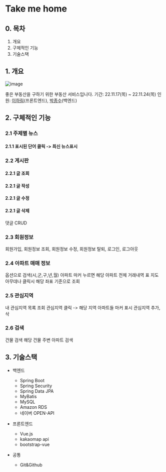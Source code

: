 # Take me home

## 0. 목차
1. 개요
2. 구체적인 기능
3. 기술스택

## 1. 개요
![image](https://user-images.githubusercontent.com/56950637/206682665-92fbdb48-c87e-499d-ae89-e499d3a88b22.png)

좋은 부동산을 구하기 위한 부동산 서비스입니다.
기간: 22.11.17(목) ~ 22.11.24(목)
인원: [이하림](https://github.com/Ha-limLee)(프론트엔드), [박종수](https://github.com/Bell-Water)(백엔드)


## 2. 구체적인 기능

### 2.1 주제별 뉴스
  #### 2.1.1 표시된 단어 클릭 -> 최신 뉴스표시
  
### 2.2 게시판
  #### 2.2.1 글 조회
  #### 2.2.1 글 작성
  #### 2.2.1 글 수정
  #### 2.2.1 글 삭제
  댓글
    CRUD

### 2.3 회원정보
  회원가입, 회원정보 조회, 회원정보 수정, 회원정보 탈퇴, 로그인, 로그아웃

### 2.4 아파트 매매 정보
  옵션으로 검색(시,군,구,년,월)
  아파트 마커 누르면 해당 아파트 전체 거래내역 표
  지도 아무데나 클릭시 해당 좌표 기준으로 조회

### 2.5 관심지역
  내 관심지역 목록 조회
  관심지역 클릭 -> 해당 지역 아파트들 마커 표시
  관심지역 추가, 삭
  
### 2.6 검색
  건물 검색
  해당 건물 주변 아파트 검색
 


## 3. 기술스택

- 백엔드 
  - Spring Boot
  - Spring Security
  - Spring Data JPA
  - MyBatis
  - MySQL
  - Amazon RDS
  - 네이버 OPEN-API

- 프론트엔드
  - Vue.js
  - kakaomap api
  - bootstrap-vue
  
- 공통
  - Git&Github

